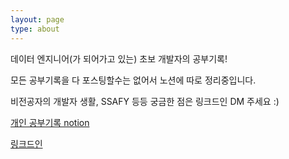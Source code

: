 ```yaml
---
layout: page
type: about
---
```


데이터 엔지니어(가 되어가고 있는) 초보 개발자의 공부기록!

모든 공부기록을 다 포스팅할수는 없어서 노션에 따로 정리중입니다.

비전공자의 개발자 생활, SSAFY 등등 궁금한 점은 링크드인 DM 주세요 :)

[개인 공부기록 notion](https://glitter-teal-f9a.notion.site/008939b400e344c6b1af4aad8fc5356b)

[링크드인](https://www.linkedin.com/in/sangwon-park-347628193/)
